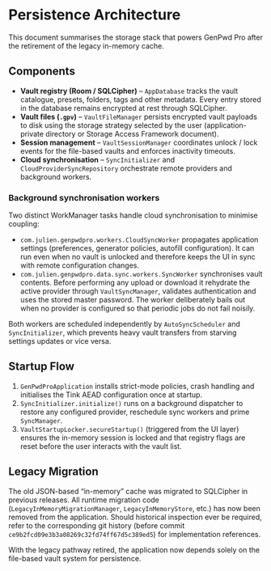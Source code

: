 # Persistence Architecture

This document summarises the storage stack that powers GenPwd Pro after the
retirement of the legacy in-memory cache.

## Components

- **Vault registry (Room / SQLCipher)** – `AppDatabase` tracks the vault
  catalogue, presets, folders, tags and other metadata. Every entry stored in
  the database remains encrypted at rest through SQLCipher.
- **Vault files (`.gpv`)** – `VaultFileManager` persists encrypted vault
  payloads to disk using the storage strategy selected by the user
  (application-private directory or Storage Access Framework document).
- **Session management** – `VaultSessionManager` coordinates unlock / lock
  events for the file-based vaults and enforces inactivity timeouts.
- **Cloud synchronisation** – `SyncInitializer` and
  `CloudProviderSyncRepository` orchestrate remote providers and background
  workers.

### Background synchronisation workers

Two distinct WorkManager tasks handle cloud synchronisation to minimise
coupling:

- `com.julien.genpwdpro.workers.CloudSyncWorker` propagates application
  settings (preferences, generator policies, autofill configuration). It can
  run even when no vault is unlocked and therefore keeps the UI in sync with
  remote configuration changes.
- `com.julien.genpwdpro.data.sync.workers.SyncWorker` synchronises vault
  contents. Before performing any upload or download it rehydrate the active
  provider through `VaultSyncManager`, validates authentication and uses the
  stored master password. The worker deliberately bails out when no provider is
  configured so that periodic jobs do not fail noisily.

Both workers are scheduled independently by `AutoSyncScheduler` and
`SyncInitializer`, which prevents heavy vault transfers from starving settings
updates or vice versa.

## Startup Flow

1. `GenPwdProApplication` installs strict-mode policies, crash handling and
   initialises the Tink AEAD configuration once at startup.
2. `SyncInitializer.initialize()` runs on a background dispatcher to restore
   any configured provider, reschedule sync workers and prime `SyncManager`.
3. `VaultStartupLocker.secureStartup()` (triggered from the UI layer) ensures
   the in-memory session is locked and that registry flags are reset before the
   user interacts with the vault list.

## Legacy Migration

The old JSON-based “in-memory” cache was migrated to SQLCipher in previous
releases. All runtime migration code (`LegacyInMemoryMigrationManager`,
`LegacyInMemoryStore`, etc.) has now been removed from the application. Should
historical inspection ever be required, refer to the corresponding git history
(before commit `ce9b2fcd09e3b3a08269c32fd74ff67d5c389ed5`) for implementation
references.

With the legacy pathway retired, the application now depends solely on the
file-based vault system for persistence.
